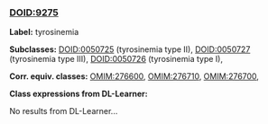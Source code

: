 
### [DOID:9275](http://purl.obolibrary.org/obo/DOID_9275)
**Label:** tyrosinemia

**Subclasses:** [DOID:0050725](http://purl.obolibrary.org/obo/DOID_0050725) (tyrosinemia type II), [DOID:0050727](http://purl.obolibrary.org/obo/DOID_0050727) (tyrosinemia type III), [DOID:0050726](http://purl.obolibrary.org/obo/DOID_0050726) (tyrosinemia type I), 

**Corr. equiv. classes:** [OMIM:276600](http://purl.obolibrary.org/obo/OMIM_276600), [OMIM:276710](http://purl.obolibrary.org/obo/OMIM_276710), [OMIM:276700](http://purl.obolibrary.org/obo/OMIM_276700), 

**Class expressions from DL-Learner:**

No results from DL-Learner...



